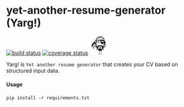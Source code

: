 #  yet-another-resume-generator (Yarg!)

[![build status](
  http://img.shields.io/travis/inz1981/yet-another-resume-generator/master.svg?style=flat)](
 https://travis-ci.org/inz1981/yet-another-resume-generator)
[![coverage status](
  https://codecov.io/gh/inz1981/yet-another-resume-generator/branch/master/graph/badge.svg)](
 https://codecov.io/gh/inz1981/yet-another-resume-generator)
<img src="img/yarg.png" alt="Yarg!" width="50" height="50">

Yarg! is `Yet another resume generator` that creates your CV based on structured input data.

#### Usage

`pip install -r requirements.txt`

